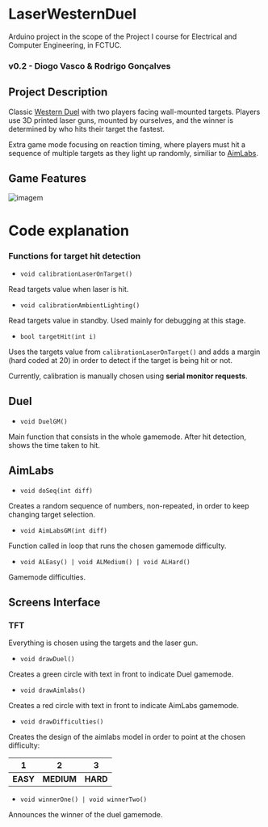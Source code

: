 # LaserWesternDuel
Arduino project in the scope of the Project I course for Electrical and Computer Engineering, in FCTUC.
### v0.2 - Diogo Vasco & Rodrigo Gonçalves

## Project Description
Classic [Western Duel](https://www.youtube.com/watch?v=dC6jnHFdqbQ) with two players facing wall-mounted targets. Players use 3D printed laser guns, mounted by ourselves, and the winner is determined by who hits their target the fastest.

Extra game mode focusing on reaction timing, where players must hit a sequence of multiple targets as they light up randomly, similiar to [AimLabs](https://www.youtube.com/watch?v=wVxbQ0OeCi4).
## Game Features
![imagem](https://github.com/user-attachments/assets/f0d64859-fbe5-4b25-90b7-26104bd5df9e)

# Code explanation

### Functions for target hit detection

- `void calibrationLaserOnTarget()`

Read targets value when laser is hit.   

- `void calibrationAmbientLighting()`

Read targets value in standby. Used mainly for debugging at this stage.

- `bool targetHit(int i)`

Uses the targets value from `calibrationLaserOnTarget()` and adds a margin (hard coded at 20) in order to detect if the target is being hit or not.

Currently, calibration is manually chosen using **serial monitor requests**.

## Duel

- `void DuelGM()`

Main function that consists in the whole gamemode. After hit detection, shows the time taken to hit.

## AimLabs

- `void doSeq(int diff)`

Creates a random sequence of numbers, non-repeated, in order to keep changing target selection.

- `void AimLabsGM(int diff)`

Function called in loop that runs the chosen gamemode difficulty.

- `void ALEasy() | void ALMedium() | void ALHard() `

Gamemode difficulties.

## Screens Interface

### TFT

Everything is chosen using the targets and the laser gun.

- `void drawDuel()`

Creates a green circle with text in front to indicate Duel gamemode.

- `void drawAimlabs()`

Creates a red circle with text in front to indicate AimLabs gamemode.

- `void drawDifficulties()`

Creates the design of the aimlabs model in order to point at the chosen difficulty:

| 1 | 2 | 3 |
|:-:|:-:|:-:|
| **EASY** | **MEDIUM** | **HARD** |

- `void winnerOne() | void winnerTwo()`

Announces the winner of the duel gamemode.




